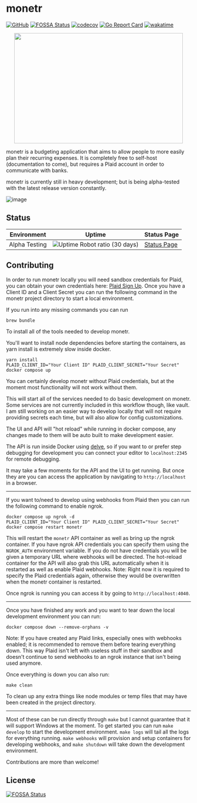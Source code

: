 # monetr

[![GitHub](https://github.com/monetr/monetr/actions/workflows/main.yaml/badge.svg?event=push)](https://github.com/monetr/monetr/actions/workflows/main.yaml)
[![FOSSA Status](https://app.fossa.com/api/projects/git%2Bgithub.com%2Fmonetr%2Fmonetr.svg?type=shield)](https://app.fossa.com/projects/git%2Bgithub.com%2Fmonetr%2Fmonetr?ref=badge_shield)
[![codecov](https://codecov.io/gh/monetr/monetr/branch/main/graph/badge.svg?token=4BRVTD3VSJ)](https://codecov.io/gh/monetr/monetr)
[![Go Report Card](https://goreportcard.com/badge/github.com/monetr/monetr)](https://goreportcard.com/report/github.com/monetr/monetr)
[![wakatime](https://wakatime.com/badge/user/e7d2c225-af72-41dc-bf39-f4a8108dc790/project/30965d1c-e425-4da3-9a31-7b1ca82dfaef.svg)](https://wakatime.com/badge/user/e7d2c225-af72-41dc-bf39-f4a8108dc790/project/30965d1c-e425-4da3-9a31-7b1ca82dfaef)

<p align="center">
  <img width="460" height="300" src="https://raw.githubusercontent.com/monetr/monetr/main/ui/assets/logo.svg">
</p>

monetr is a budgeting application that aims to allow people to more easily plan their recurring expenses. It is
completely free to self-host (documentation to come), but requires a Plaid account in order to communicate with banks.

monetr is currently still in heavy development; but is being alpha-tested with the latest release version constantly.

![image](https://user-images.githubusercontent.com/37967690/168505075-5f5f11d4-0546-4594-a0b3-4ee860a9938e.png)

## Status

| Environment   | Uptime                                                                                                        | Status Page                                                       |
|---------------|---------------------------------------------------------------------------------------------------------------|-------------------------------------------------------------------|
| Alpha Testing | ![Uptime Robot ratio (30 days)](https://img.shields.io/uptimerobot/ratio/m789641931-ce8fe24a641913b47027297d) | [Status Page](https://stats.uptimerobot.com/zAjyOcGm7E/789641931) |

## Contributing

In order to run monetr locally you will need sandbox credentials for Plaid, you can obtain your own credentials here:
[Plaid Sign Up](https://dashboard.plaid.com/signup). Once you have a Client ID and a Client Secret you can run the
following command in the monetr project directory to start a local environment.

If you run into any missing commands you can run

```shell
brew bundle
```

To install all of the tools needed to develop monetr.

You'll want to install node dependencies before starting the containers, as yarn install is extremely slow inside
docker.

```shell
yarn install
PLAID_CLIENT_ID="Your Client ID" PLAID_CLIENT_SECRET="Your Secret" docker compose up
```

You can certainly develop monetr without Plaid credentials, but at the moment most functionality will not work without
them.

This will start all of the services needed to do basic development on monetr. Some services are not currently included
in this workflow though, like vault. I am still working on an easier way to develop locally that will not require
providing secrets each time, but will also allow for config customizations.

The UI and API will "hot reload" while running in docker compose, any changes made to them will be auto built to make
development easier.

The API is run inside Docker using [delve](https://github.com/go-delve/delve), so if you want to or prefer step
debugging for development you can connect your editor to `localhost:2345` for remote debugging.

It may take a few moments for the API and the UI to get running. But once they are you can access the application by
navigating to `http://localhost` in a browser.

---

If you want to/need to develop using webhooks from Plaid then you can run the following command to enable ngrok.

```shell
docker compose up ngrok -d
PLAID_CLIENT_ID="Your Client ID" PLAID_CLIENT_SECRET="Your Secret" docker compose restart monetr
```

This will restart the `monetr` API container as well as bring up the ngrok container. If you have ngrok API credentials
you can specify them using the `NGROK_AUTH` environment variable. If you do not have credentials you will be given a
temporary URL where webhooks will be directed. The hot-reload container for the API will also grab this URL
automatically when it is restarted as well as enable Plaid webhooks. Note: Right now it is required to specify the Plaid
credentials again, otherwise they would be overwritten when the monetr container is restarted.

Once ngrok is running you can access it by going to `http://localhost:4040`.

---

Once you have finished any work and you want to tear down the local development environment you can run:

```shell
docker compose down --remove-orphans -v
```

Note: If you have created any Plaid links, especially ones with webhooks enabled; it is recommended to remove them
before tearing everything down. This way Plaid isn't left with useless stuff in their sandbox and doesn't continue to
send webhooks to an ngrok instance that isn't being used anymore.

Once everything is down you can also run:

```shell
make clean
```

To clean up any extra things like node modules or temp files that may have been created in the project directory.

---

Most of these can be run directly through `make` but I cannot guarantee that it will support Windows at the moment. To
get started you can run `make develop` to start the development environment. `make logs` will tail all the logs for
everything running. `make webhooks` will provision and setup containers for developing webhooks, and `make shutdown`
will take down the development environment.

Contributions are more than welcome!

## License

[![FOSSA Status](https://app.fossa.com/api/projects/git%2Bgithub.com%2Fmonetr%2Fmonetr.svg?type=large)](https://app.fossa.com/projects/git%2Bgithub.com%2Fmonetr%2Fmonetr?ref=badge_large)
